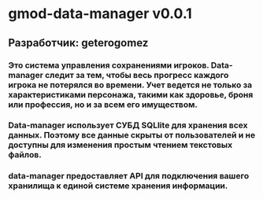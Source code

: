 # gmod-data-manager v0.0.1
## Разработчик: geterogomez

### Это система управления сохранениями игроков. Data-manager следит за тем, чтобы весь прогресс каждого игрока не потерялся во времени. Учет ведется не только за характеристиками персонажа, такими как здоровье, броня или профессия, но и за всем его имуществом.

### Data-manager использует СУБД SQLlite для хранения всех данных. Поэтому все данные скрыты от пользователей и не доступны для изменения простым чтением текстовых файлов.

### data-manager предоставляет API для подключения вашего хранилища к единой системе хранения информации.
